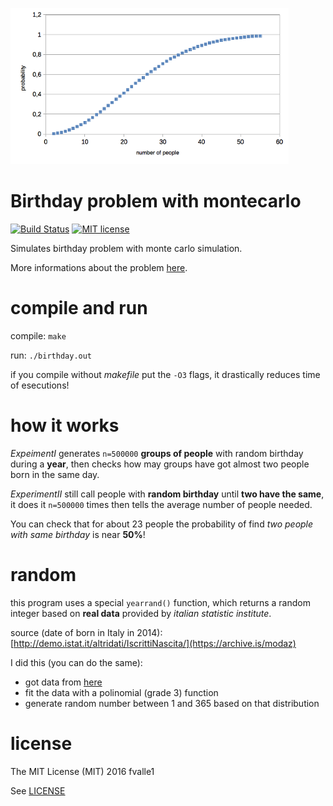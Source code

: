 ![Graph](graph.png "graph of data generated")

# Birthday problem with montecarlo 
[![Build Status](https://travis-ci.org/fvalle1/birthday.svg?branch=master)](https://travis-ci.org/fvalle1/birthday) [![MIT license](https://img.shields.io/badge/license-MIT-blue.svg)](https://opensource.org/licenses/MIT)

Simulates birthday problem with monte carlo simulation.

More informations about the problem [here](https://duckduckgo.com/?q=birthday+problem).

# compile and run
compile: `make`

run: `./birthday.out`

if you compile without *makefile* put the `-O3` flags, it drastically reduces time of esecutions!

# how it works
*ExpeimentI* generates `n=500000` **groups of people** with random birthday during a **year**, then checks how may groups have got almost two people born in the same day.

*ExperimentII* still call people with **random birthday** until **two have the same**, it does it `n=500000` times then tells the average number of people needed.

You can check that for about 23 people the probability of find *two people with same birthday* is near **50%**!

# random
this program uses a special `yearrand()` function, which returns a random integer based on **real data** provided by *italian statistic institute*.

source (date of born in Italy in 2014): [http://demo.istat.it/altridati/IscrittiNascita/](https://archive.is/modaz)

I did this (you can do the same):
* got data from [here](http://demo.istat.it/altridati/IscrittiNascita/2014/T2.8.xls)
* fit the data with a polinomial (grade 3) function
* generate random number between 1 and 365 based on that distribution

# license
The MIT License (MIT) 2016 fvalle1

See [LICENSE](LICENSE)
